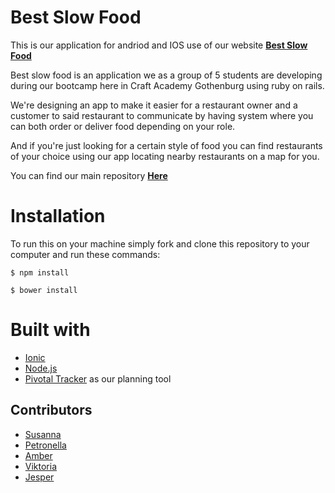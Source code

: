 # Best Slow Food

  This is our application for andriod and IOS use of our website [**Best Slow Food**](https://slow-food-august.herokuapp.com/)

  Best slow food is an application we as a group of 5 students are
  developing during our bootcamp here in Craft Academy Gothenburg
  using ruby on rails.

  We're designing an app to make it easier for a restaurant owner and
  a customer to said restaurant to communicate by having system where
  you can both order or deliver food depending on your role.

  And if you're just looking for a certain style of food you can
  find restaurants of your choice using our app locating nearby
  restaurants on a map for you.

  You can find our main repository [**Here**](https://github.com/CraftAcademy/sf-online-august)


# Installation

  To run this on your machine simply fork and clone this repository
  to your computer and run these commands:

  ```
  $ npm install
  ```
  ```
  $ bower install
  ```

# Built with

* [Ionic](https://ionic.io/)
* [Node.js](https://nodejs.org/en/)
* [Pivotal Tracker](https://www.pivotaltracker.com/n/projects/1878955) as our planning tool

## Contributors

* [Susanna](https://github.com/thesuss)
* [Petronella](https://github.com/PetronellaSimonsbacka)
* [Amber](https://github.com/AmberWilkie)
* [Viktoria](https://github.com/Blokkinen)
* [Jesper](https://github.com/JesperGreen)
